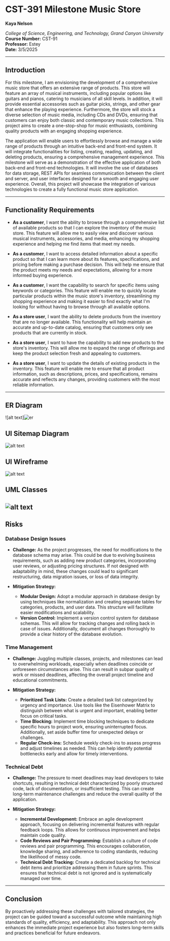 # CST-391 Milestone Music Store  

**Kaya Nelson**  

*College of Science, Engineering, and Technology, Grand Canyon University*  
**Course Number:** CST-91  
**Professor:** Estey  
**Date:** 3/5/2025  

---

## Introduction  

For this milestone, I am envisioning the development of a comprehensive music store that offers an extensive range of products. This store will feature an array of musical instruments, including popular options like guitars and pianos, catering to musicians of all skill levels. In addition, it will provide essential accessories such as guitar picks, strings, and other gear that enhance the playing experience. Furthermore, the store will stock a diverse selection of music media, including CDs and DVDs, ensuring that customers can enjoy both classic and contemporary music collections. This project aims to create a one-stop-shop for music enthusiasts, combining quality products with an engaging shopping experience.  

The application will enable users to effortlessly browse and manage a wide range of products through an intuitive back-end and front-end system. It will integrate functionalities for listing, creating, reading, updating, and deleting products, ensuring a comprehensive management experience. This milestone will serve as a demonstration of the effective application of both back-end and front-end technologies. It will involve the use of databases for data storage, REST APIs for seamless communication between the client and server, and user interfaces designed for a smooth and engaging user experience. Overall, this project will showcase the integration of various technologies to create a fully functional music store application.  

---

## Functionality Requirements  

- **As a customer**, I want the ability to browse through a comprehensive list of available products so that I can explore the inventory of the music store. This feature will allow me to easily view and discover various musical instruments, accessories, and media, enhancing my shopping experience and helping me find items that meet my needs.  

- **As a customer**, I want to access detailed information about a specific product so that I can learn more about its features, specifications, and pricing before making a purchase decision. This will help me ensure that the product meets my needs and expectations, allowing for a more informed buying experience.  

- **As a customer**, I want the capability to search for specific items using keywords or categories. This feature will enable me to quickly locate particular products within the music store's inventory, streamlining my shopping experience and making it easier to find exactly what I'm looking for without having to browse through all available options.  

- **As a store user**, I want the ability to delete products from the inventory that are no longer available. This functionality will help maintain an accurate and up-to-date catalog, ensuring that customers only see products that are currently in stock.  

- **As a store user**, I want to have the capability to add new products to the store's inventory. This will allow me to expand the range of offerings and keep the product selection fresh and appealing to customers.  

- **As a store user**, I want to update the details of existing products in the inventory. This feature will enable me to ensure that all product information, such as descriptions, prices, and specifications, remains accurate and reflects any changes, providing customers with the most reliable information.  

---

## ER Diagram  

![alt text]![er](https://github.com/user-attachments/assets/b64d57a0-47dd-4d6e-b15e-14946d86c51b)

## UI Sitemap Diagram  

![alt text](uiSitemap.png)
## UI Wireframe  

![alt text](image-4.png)
## UML Classes  

![alt text](image-3.png)
---

## Risks  

### **Database Design Issues**  

- **Challenge:** As the project progresses, the need for modifications to the database schema may arise. This could be due to evolving business requirements, such as adding new product categories, incorporating user reviews, or adjusting pricing structures. If not designed with adaptability in mind, these changes could lead to significant restructuring, data migration issues, or loss of data integrity.  

- **Mitigation Strategy:**  
  - **Modular Design:** Adopt a modular approach in database design by using techniques like normalization and creating separate tables for categories, products, and user data. This structure will facilitate easier modifications and scalability.  
  - **Version Control:** Implement a version control system for database schemas. This will allow for tracking changes and rolling back in case of issues. Additionally, document all changes thoroughly to provide a clear history of the database evolution.  

### **Time Management**  

- **Challenge:** Juggling multiple classes, projects, and milestones can lead to overwhelming workloads, especially when deadlines coincide or unforeseen circumstances arise. This can result in subpar quality of work or missed deadlines, affecting the overall project timeline and educational commitments.  

- **Mitigation Strategy:**  
  - **Prioritized Task Lists:** Create a detailed task list categorized by urgency and importance. Use tools like the Eisenhower Matrix to distinguish between what is urgent and important, enabling better focus on critical tasks.  
  - **Time Blocking:** Implement time blocking techniques to dedicate specific hours to project work, ensuring uninterrupted focus. Additionally, set aside buffer time for unexpected delays or challenges.  
  - **Regular Check-ins:** Schedule weekly check-ins to assess progress and adjust timelines as needed. This can help identify potential bottlenecks early and allow for timely interventions.  

### **Technical Debt**  

- **Challenge:** The pressure to meet deadlines may lead developers to take shortcuts, resulting in technical debt characterized by poorly structured code, lack of documentation, or insufficient testing. This can create long-term maintenance challenges and reduce the overall quality of the application.  

- **Mitigation Strategy:**  
  - **Incremental Development:** Embrace an agile development approach, focusing on delivering incremental features with regular feedback loops. This allows for continuous improvement and helps maintain code quality.  
  - **Code Reviews and Pair Programming:** Establish a culture of code reviews and pair programming. This encourages collaboration, knowledge sharing, and adherence to coding standards, reducing the likelihood of messy code.  
  - **Technical Debt Tracking:** Create a dedicated backlog for technical debt items and prioritize addressing them in future sprints. This ensures that technical debt is not ignored and is systematically managed over time.  

---

## Conclusion  

By proactively addressing these challenges with tailored strategies, the project can be guided toward a successful outcome while maintaining high standards of quality, efficiency, and adaptability. This approach not only enhances the immediate project experience but also fosters long-term skills and practices beneficial for future endeavors.  
